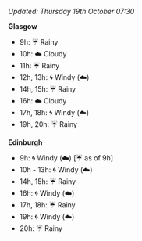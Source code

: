 *Updated: Thursday 19th October 07:30*

**Glasgow**

* 9h: :umbrella: Rainy
* 10h: :cloud: Cloudy
* 11h: :umbrella: Rainy
* 12h, 13h: :cyclone: Windy (:cloud:)
* 14h, 15h: :umbrella: Rainy
* 16h: :cloud: Cloudy
* 17h, 18h: :cyclone: Windy (:cloud:)
* 19h, 20h: :umbrella: Rainy

**Edinburgh**

* 9h: :cyclone: Windy (:cloud:) [:umbrella: as of 9h]
* 10h - 13h: :cyclone: Windy (:cloud:)
* 14h, 15h: :umbrella: Rainy
* 16h: :cyclone: Windy (:cloud:)
* 17h, 18h: :umbrella: Rainy
* 19h: :cyclone: Windy (:cloud:)
* 20h: :umbrella: Rainy
